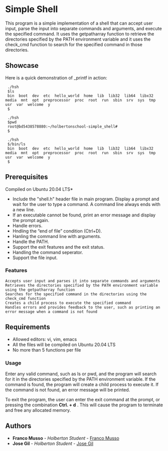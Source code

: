 #  Simple Shell

This program is a simple implementation of a shell that can accept user input, parse the input into separate commands and arguments, and execute the specified command.
It uses the getpatharray function to retrieve the directories specified by the PATH environment variable and it uses the check_cmd function to search for the specified command in those directories.

## Showcase
Here is a quick demonstration of _printf in action:

```
 ./hsh
 $ls
 bin  boot  dev  etc  hello_world  home  lib  lib32  lib64  libx32  media  mnt  opt  preprocessor  proc  root  run  sbin  srv  sys  tmp  usr  var  welcome  y
 $
```


```
 ./hsh
 $pwd
 root@bd5438578880:~/holbertonschool-simple_shell#
 $
```


```
 ./hsh
 $/bin/ls
 bin  boot  dev  etc  hello_world  home  lib  lib32  lib64  libx32  media  mnt  opt  preprocessor  proc  root  run  sbin  srv  sys  tmp  usr  var  welcome  y
 $
```


## Prerequisites
Compiled on Ubuntu 20.04 LTS*

* Include the "shell.h" header file in main program. Display a prompt and wait for the user to type a command. A command line always ends with a new line.
* If an executable cannot be found, print an error message and display the prompt again.
* Handle errors.
* Hndling the “end of file” condition (Ctrl+D).
* Hanling the command line with arguments.
* Handle the PATH.
* Support the exit features and the exit status.
* Handling the command seperator.
* Support the file input.

###   Features

    Accepts user input and parses it into separate commands and arguments
    Retrieves the directories specified by the PATH environment variable using the getpatharray function
    Searches for the specified command in the directories using the check_cmd function
    Creates a child process to execute the specified command
    Handles errors and provides feedback to the user, such as printing an error message when a command is not found

## Requirements
- Allowed editors: vi, vim, emacs
- All the files will be compiled on Ubuntu 20.04 LTS
- No more than 5 functions per file


### Usage

 Enter any valid command, such as ls or pwd, and the program will search for it in the directories specified by the PATH environment variable.
If the command is found, the program will create a child process to execute it. If the command is not found, an error message will be printed.

To exit the program, the user can enter the exit command at the prompt, or pressing the combination **Ctrl. + d** . This will cause the program to terminate and free any allocated memory.

## Authors

* **Franco Musso** - *Holberton Student* - [Franco Musso](https://github.com/FrancoMuVa)
* **Jose Gil** - *Holberton Student* - [Jose Gil](https://github.com/JOTALGS)
